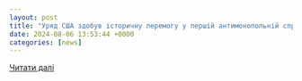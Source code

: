```yaml
---
layout: post
title: "Уряд США здобув історичну перемогу у першій антимонопольній справі проти Google"
date: 2024-08-06 13:53:44 +0000
categories: [news]
---
```


[Читати далі](https://glavcom.ua/techno/telecom/sud-u-ssha-viznav-google-porushnikom-antimonopolnikh-norm-1013822.html)
